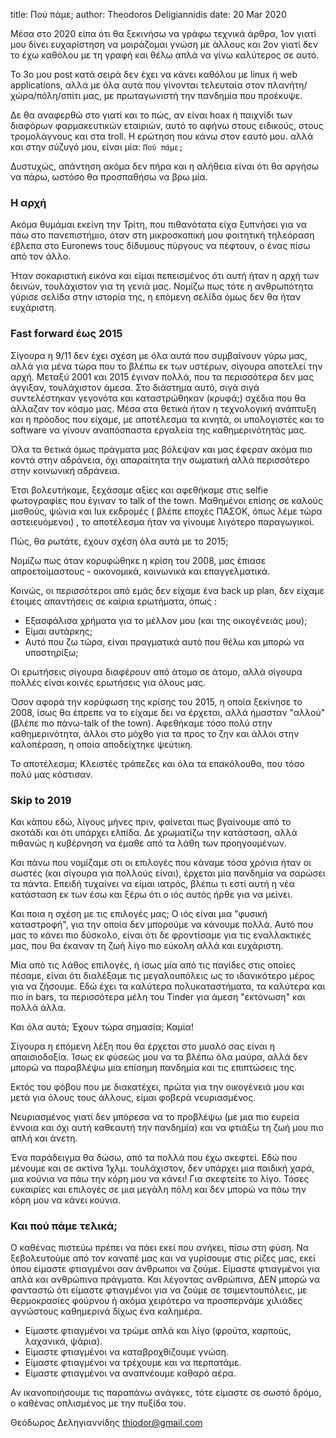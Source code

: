 title: Πού πάμε;
author: Theodoros Deligiannidis
date: 20 Mar 2020

Μέσα στο 2020 είπα ότι θα ξεκινήσω να γράφω τεχνικά άρθρα, 1ον γιατί
μου δίνει ευχαρίστηση να μοιράζομαι γνώση με άλλους και 2ον γιατί δεν
το έχω καθόλου με τη γραφή και θέλω απλά να γίνω καλύτερος σε αυτό.

Το 3ο μου post κατά σειρά δεν έχει να κάνει καθόλου με linux ή web
applications, αλλά με όλα αυτά που γίνονται τελευταία στον
πλανήτη/χώρα/πόλη/σπίτι μας, με πρωταγωνιστή την πανδημία που προέκυψε.

Δε θα αναφερθώ στο γιατί και το πώς, αν είναι hoax ή παιχνίδι των διαφόρων
φαρμακευτικών εταιριών, αυτό το αφήνω στους ειδικούς, στους τρομολάγνους και στα troll. Η
ερώτηση που κάνω στον εαυτό μου. αλλά και στην σύζυγό μου, είναι μία:
``Πού πάμε;``

Δυστυχώς, απάντηση ακόμα δεν πήρα και η αλήθεια είναι ότι θα αργήσω να
πάρω, ωστόσο θα προσπαθήσω να βρω μία. 

### Η αρχή ###

Ακόμα θυμάμαι εκείνη την Τρίτη, που πιθανότατα είχα ξυπνήσει για να πάω
στο πανεπιστήμιο, όταν στη μικροσκοπική μου φοιτητική τηλεόραση έβλεπα
στο Euronews τους δίδυμους πύργους να πέφτουν, ο ένας πίσω από τον
άλλο.

Ήταν σοκαριστική εικόνα και είμαι πεπεισμένος ότι αυτή ήταν η αρχή των
δεινών, τουλάχιστον για τη γενιά μας. Νομίζω πως τότε η ανθρωπότητα γύρισε
σελίδα στην ιστορία της, η επόμενη σελίδα όμως δεν θα ήταν ευχάριστη.

### Fast forward έως 2015 ###

Σίγουρα η 9/11 δεν έχει σχέση με όλα αυτά που συμβαίνουν γύρω μας,
αλλά για μένα τώρα που το βλέπω εκ των υστέρων, σίγουρα αποτελεί την
αρχή. Μεταξύ 2001 και 2015 έγιναν πολλά, που τα περισσότερα δεν μας
άγγιξαν, τουλάχιστον άμεσα. Στο διάστημα αυτό, σιγά σιγά συντελέστηκαν
γεγονότα και καταστρώθηκαν (κρυφά;) σχέδια που θα άλλαζαν τον κόσμο
μας. Μέσα στα θετικά ήταν η τεχνολογική ανάπτυξη και η πρόοδος που
είχαμε, με αποτέλεσμα τα κινητά, οι υπολογιστές και το software να
γίνουν αναπόσπαστα εργαλεία της καθημερινότητάς μας.

Όλα τα θετικά όμως πράγματα μας βόλεψαν και μας έφεραν ακόμα πιο κοντά
στην αδράνεια, όχι απαραίτητα την σωματική αλλά περισσότερο στην
κοινωνική αδράνεια.

Έτσι βολευτήκαμε, ξεχάσαμε αξίες και αφεθήκαμε στις selfie φωτογραφίες
που έγιναν το talk of the town. Μαθημένοι επίσης σε καλούς μισθούς, ψώνια και lux εκδρομές ( βλέπε εποχές ΠΑΣΟΚ, όπως λέμε τώρα αστειευόμενοι) , το αποτέλεσμα ήταν να
γίνουμε λιγότερο παραγωγικοί.

Πώς, θα ρωτάτε, έχουν σχέση όλα αυτά με το 2015;

Νομίζω πως όταν κορυφώθηκε η κρίση του 2008, μας έπιασε
απροετοίμαστους - οικονομικά, κοινωνικά και επαγγελματικά.

Κοινώς, οι περισσότεροι από εμάς δεν είχαμε ένα back up plan, δεν
είχαμε έτοιμες απαντήσεις σε καίρια ερωτήματα, όπως :

* Εξασφάλισα χρήματα για το μέλλον μου (και της οικογένειάς μου);
* Είμαι αυτάρκης;
* Αυτό που ζω τώρα, είναι πραγματικά αυτό που θέλω και μπορώ να υποστηρίξω;

Οι ερωτήσεις σίγουρα διαφέρουν από άτομο σε άτομο, αλλά σίγουρα πολλές είναι κοινές ερωτήσεις για όλους μας.

Όσον αφορά την κορύφωση της κρίσης του 2015, η οποία ξεκίνησε το 2008,
ίσως θα έπρεπε να το είχαμε δει να έρχεται, αλλά ήμασταν "αλλού" (βλέπε
πιο πάνω-talk of the town). Αφεθήκαμε τόσο πολύ στην καθημερινότητα,
άλλοι στο μόχθο για τα προς το ζην και άλλοι στην καλοπέραση, η οποία
αποδείχτηκε ψεύτικη.

Το αποτέλεσμα; Κλειστές τράπεζες και όλα τα επακόλουθα, που τόσο πολύ
μας κόστισαν.

### Skip to 2019 ###

Και κάπου εδώ, λίγους μήνες πριν, φαίνεται πως βγαίνουμε από το σκοτάδι και ότι υπάρχει ελπίδα. Δε χρωματίζω την κατάσταση, αλλά πιθανώς η
κυβέρνηση να έμαθε από τα λάθη των προηγουμένων.

Και πάνω που νομίζαμε οτι οι επιλογές που κάναμε τόσα χρόνια ήταν οι
σωστές (και σίγουρα για πολλούς είναι), έρχεται μία πανδημία να σαρώσει
τα πάντα. Επειδή τυχαίνει να είμαι ιατρός, βλέπω τι εστί αυτή η νέα
κατάσταση εκ των έσω και ξέρω ότι ο ιός αυτός ήρθε για να μείνει.

Και ποια η σχέση με τις επιλογές μας; Ο ιός είναι μια "φυσική
καταστροφή", για  την οποία δεν μπορούμε να κάνουμε πολλά. Αυτό που μας
το κάνει πιο δύσκολο, είναι ότι δε φροντίσαμε για τις εναλλακτικές
μας, που θα έκαναν τη ζωή λίγο πιο εύκολη αλλά και ευχάριστη.

Μία από τις λάθος επιλογές, ή ίσως μία από τις παγίδες στις
οποίες πέσαμε, είναι ότι διαλέξαμε τις μεγαλουπόλεις ως το ιδανικότερο
μέρος για να ζήσουμε. Εδώ έχει τα καλύτερα πολυκαταστήματα, τα
καλύτερα και πιο in bars, τα περισσότερα μέλη του Tinder για άμεση
"εκτόνωση" και πολλά άλλα.

Και όλα αυτά; Έχουν τώρα σημασία; Καμία!

Σίγουρα η επόμενη λέξη που θα έρχεται στο μυαλό σας είναι η
απαισιοδοξία. Ίσως εκ φύσεώς μου να τα βλέπω όλα μαύρα, αλλά δεν μπορώ
να παραβλέψω μια επίσημη πανδημία και τις επιπτώσεις της.

Εκτός του φόβου που με διακατέχει, πρώτα για την οικογένειά μου και
μετά για όλους τους άλλους, είμαι φοβερά νευριασμένος.

Νευριασμένος γιατί δεν μπόρεσα να το προβλέψω (με μια πιο ευρεία
έννοια και όχι αυτή καθεαυτή την πανδημία) και να φτιάξω τη ζωή
μου πιο απλή και άνετη.

Ένα παράδειγμα θα δώσω, από τα πολλά που έχω σκεφτεί. Εδώ που μένουμε
και σε ακτίνα 1χλμ. τουλάχιστον, δεν υπάρχει μια παιδική χαρά, μια
κούνια να πάω την κόρη μου να κάνει! Για σκεφτείτε το λίγο. Τόσες
ευκαιρίες και επιλογές σε μια μεγάλη πόλη και δεν μπορώ να πάω την κόρη
μου να κάνει κούνια.

### Και πού πάμε τελικά; ###

Ο καθένας πιστεύω πρέπει να πάει εκεί που ανήκει, πίσω στη φύση. Να
ξεβολευτούμε από τον καναπέ μας και να γυρίσουμε στις ρίζες μας, εκεί
όπου είμαστε φτιαγμένοι σαν άνθρωποι να ζούμε. Είμαστε φτιαγμένοι για
απλά και ανθρώπινα πράγματα. Και λέγοντας ανθρώπινα, ΔΕΝ μπορώ να
φανταστώ ότι είμαστε φτιαγμένοι για να ζούμε σε τσιμεντουπόλεις, με
θερμοκρασίες φούρνου ή ακόμα χειρότερα να προσπερνάμε χιλιάδες
αγνώστους καθημερινά δίχως ένα καλημέρα.

* Είμαστε φτιαγμένοι να τρώμε απλά και λίγο (φρούτα, καρπούς, λαχανικά, ψάρια). 
* Είμαστε φτιαγμένοι να καταβροχθίζουμε γνώση.
* Είμαστε φτιαγμένοι να τρέχουμε και να περπατάμε. 
* Είμαστε φτιαγμένοι να αναπνέουμε καθαρό αέρα.

Αν ικανοποιήσουμε τις παραπάνω ανάγκες, τότε είμαστε σε σωστό δρόμο, ο
καθένας οπλισμένος με την πυξίδα του.

Θεόδωρος Δεληγιαννίδης 
thiodor@gmail.com
